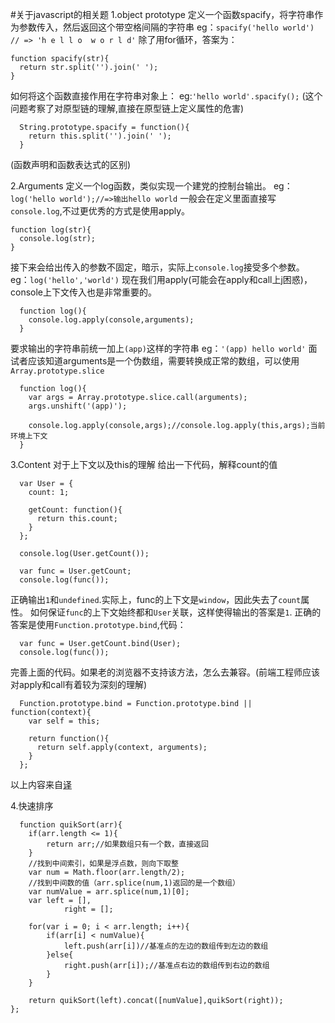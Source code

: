 #关于javascript的相关题
1.object prototype
  定义一个函数spacify，将字符串作为参数传入，然后返回这个带空格间隔的字符串
  eg：`spacify('hello world') // => 'h e l l o  w o r l d'`
  除了用for循环，答案为：
```
function spacify(str){
  return str.split('').join(' ');
}
```
  如何将这个函数直接作用在字符串对象上：
  eg:`'hello world'.spacify();`
  (这个问题考察了对原型链的理解,直接在原型链上定义属性的危害)
```
  String.prototype.spacify = function(){
    return this.split('').join(' ');
  }
```
(函数声明和函数表达式的区别)

2.Arguments
  定义一个log函数，类似实现一个建党的控制台输出。
  eg：`log('hello world');//=>输出hello world`
  一般会在定义里面直接写`console.log`,不过更优秀的方式是使用apply。
  ```
  function log(str){
    console.log(str);
  }
  ```
  接下来会给出传入的参数不固定，暗示，实际上`console.log`接受多个参数。
  eg：`log('hello','world')`
  现在我们用apply(可能会在apply和call上j困惑)，console上下文传入也是非常重要的。
```
  function log(){
    console.log.apply(console,arguments);
  }
```
  要求输出的字符串前统一加上`(app)`这样的字符串
  eg：`'(app) hello world'`
  面试者应该知道arguments是一个伪数组，需要转换成正常的数组，可以使用`Array.prototype.slice`
```
  function log(){
    var args = Array.prototype.slice.call(arguments);
    args.unshift('(app)');
    
    console.log.apply(console,args);//console.log.apply(this,args);当前环境上下文
  }
```

3.Content
  对于上下文以及this的理解
  给出一下代码，解释count的值
```
  var User = {
    count: 1;
    
    getCount: function(){
      return this.count;
    }
  };
  
  console.log(User.getCount());
  
  var func = User.getCount;
  console.log(func());
```
  正确输出`1`和`undefined`.实际上，func的上下文是`window`，因此失去了`count`属性。
  如何保证`func`的上下文始终都和`User`关联，这样使得输出的答案是`1`.
  正确的答案是使用`Function.prototype.bind`,代码：
```
  var func = User.getCount.bind(User);
  console.log(func());
```
  完善上面的代码。如果老的浏览器不支持该方法，怎么去兼容。(前端工程师应该对apply和call有着较为深刻的理解)
```
  Function.prototype.bind = Function.prototype.bind || function(context){
    var self = this;
    
    return function(){
      return self.apply(context, arguments);
    }
  };
```
以上内容来自[译](http://www.jackpu.com/-pian-fei-chang-bu-cuo-de-qian-duan-mian-shi-wen-zhang/)
  
4.快速排序
```
  function quikSort(arr){
  	if(arr.length <= 1){
  		return arr;//如果数组只有一个数，直接返回
  	}
  	//找到中间索引，如果是浮点数，则向下取整
  	var num = Math.floor(arr.length/2);
  	//找到中间数的值（arr.splice(num,1)返回的是一个数组）
  	var numValue = arr.splice(num,1)[0];
  	var left = [],
			right = [];

  	for(var i = 0; i < arr.length; i++){
  		if(arr[i] < numValue){
  			left.push(arr[i])//基准点的左边的数组传到左边的数组
  		}else{
  			right.push(arr[i]);//基准点右边的数组传到右边的数组
  		}
  	}

	return quikSort(left).concat([numValue],quikSort(right));
};
```
